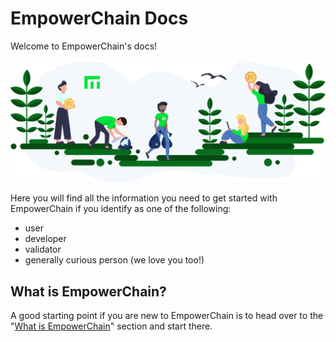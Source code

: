 # EmpowerChain Docs

Welcome to EmpowerChain's docs!

![EmpowerChain banner](./static/img/empowerchain_banner.png)

Here you will find all the information you need to get started with EmpowerChain if you identify as one of the following:
- user
- developer
- validator
- generally curious person (we love you too!)

## What is EmpowerChain?

A good starting point if you are new to EmpowerChain is to head over to the "[What is EmpowerChain](introduction/what-is-empowerchain.md)" section and start there.